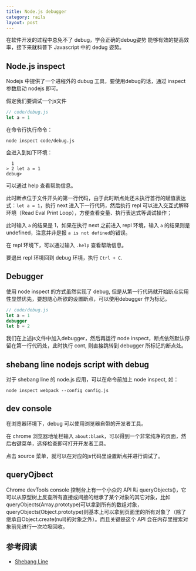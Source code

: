 ```yaml
---
title: Node.js debugger
category: rails
layout: post
---
```


在软件开发的过程中总免不了 debug，学会正确的debug姿势 能够有效的提高效率，接下来就科普下 Javascript 中的 dedug 姿势。

## Node.js inspect

Nodejs 中提供了一个进程外的 dubug 工具，要使用debug的话，通过 inspect 参数启动 nodejs 即可。

假定我们要调试一个js文件
```js
// code/debug.js
let a = 1
```

在命令行执行命令：
```shell
node inspect code/debug.js
```

会进入到如下环境：

```
  1
> 2 let a = 1
debug>
```
可以通过 help 查看帮助信息。

此时断点位于文件开头的第一行代码，由于此时断点处还未执行首行的赋值表达式：`let a = 1`，执行 next 进入下一行代码，然后执行 repl 可以进入交互式解释环境（Read Eval Print Loop），方便查看变量、执行表达式等调试操作；

此时输入 `a` 的结果是 1，如果在执行 next 之前进入 repl 环境，输入 `a` 的结果则是 undefined，注意并非是报 `a is not defined`的错误。

在 repl 环境下，可以通过输入 `.help` 查看帮助信息。

要退出 repl 环境回到 debug 环境，执行 `Ctrl + C`.

## Debugger

使用 node inspect 的方式虽然实现了 debug, 但是从第一行代码就开始断点实用性显然优先，要想随心所欲的设置断点，可以使用debugger 作为标记。

```js
// code/debug.js
let a = 1
debugger
let b = 2
```
我们在上述js文件中加入debugger，然后再运行 node inspect，断点依然默认停留在第一行代码处，此时执行 cont, 则直接跳转到 debugger 所标记的断点处。

## shebang line nodejs script with debug

对于 shebang line 的 node.js 应用，可以在命令前加上 node inspect, 如：

```shell
node inspect webpack --config config.js
```

## dev console
在浏览器环境下，debug 可以使用浏览器自带的开发者工具。

在 chrome 浏览器地址栏输入 `about:blank`，可以得到一个非常纯净的页面，然后右键菜单，选择检查即可打开开发者工具。

点击 source 菜单，就可以在对应的js代码里设置断点并进行调试了。

## queryOjbect

Chrome devTools console 控制台上有一个小众的 API 叫 queryObjects()，它可以从原型树上反查所有直接或间接的继承了某个对象的其它对象，比如 queryObjects(Array.prototype)可以拿到所有的数组对象，queryObjects(Object.prototype)则基本上可以拿到页面里的所有对象了（除了继承自Object.create(null)的对象之外）。而且关键是这个 API 会在内存里搜索对象前先进行一次垃圾回收。


## 参考阅读
* [Shebang Line](https://github.com/fish-shell/fish-shell/blob/master/sphinx_doc_src/index.rst#shebang-line)